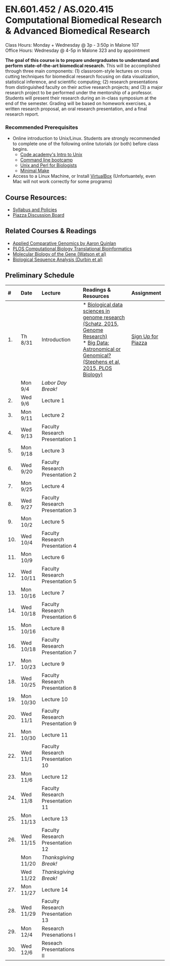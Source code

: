 # EN.601.452 / AS.020.415 Computational Biomedical Research &amp; Advanced Biomedical Research
Class Hours: Monday + Wednesday @ 3p - 3:50p in Malone 107 <br>
Office Hours: Wednesday @ 4-5p in Malone 323 and by appointment

**The goal of this course is to prepare undergraduates to understand and perform state-of-the-art biomedical research.** This will be accomplished through three main components: (1) classroom-style lectures on cross cutting techniques for biomedical research focusing on data visualization, statistical inference, and scientific computing; (2) research presentations from distinguished faculty on their active research projects; and (3) a major research project to be performed under the mentorship of a professor. Students will present their research during an in-class symposium at the end of the semester. Grading will be based on homework exercises, a written research proposal, an oral research presentation, and a final research report.

### Recommended Prerequisites
- Online introduction to Unix/Linux. Students are strongly recommended to complete one of the following online tutorials (or both) before class begins. 
  - [Code academy's Intro to Unix](https://www.codecademy.com/en/courses/learn-the-command-line/lessons/environment/exercises/bash-profile)
  - [Command line bootcamp](http://rik.smith-unna.com/command_line_bootcamp/?id=9xnbkx6eaof)
  - [Unix and Perl for Biologists](http://korflab.ucdavis.edu/Unix_and_Perl/)
  - [Minimal Make](http://kbroman.org/minimal_make/)
- Access to a Linux Machine, or Install [VirtualBox](https://github.com/schatzlab/appliedgenomics/blob/master/assignments/virtualbox.md) (Unfortuantely, even Mac will not work correctly for some programs)

## Course Resources:
- [Syllabus and Policies](https://github.com/schatzlab/biomedicalresearch/tree/master/policies)
- [Piazza Discussion Board](https://piazza.com/jhu/fall2017/601452/home)

## Related Courses & Readings
- [Applied Comparative Genomics by Aaron Quinlan](https://github.com/quinlan-lab/applied-computational-genomics)
- [PLOS Computational Biology Translational Bioinformatics](http://collections.plos.org/translational-bioinformatics)
- [Molecular Biology of the Gene (Watson et al)](https://www.amazon.com/Molecular-Biology-Gene-James-Watson/dp/0321762436/ref=pd_lpo_sbs_14_t_0?_encoding=UTF8&psc=1&refRID=R6A5BW06E5RJB7GVSNPY)
- [Biological Sequence Analysis (Durbin et al)](https://www.amazon.com/Biological-Sequence-Analysis-Probabilistic-Proteins/dp/0521629713)

## Preliminary Schedule
| # | Date | Lecture | Readings & Resources | Assignment |
|:--|:-----|:--------|:---------------------|:-----------|
|1. | Th 8/31 | Introduction | * [Biological data sciences in genome research (Schatz, 2015, Genome Research)](http://genome.cshlp.org/content/25/10/1417.full) <br> * [Big Data: Astronomical or Genomical? (Stephens et al, 2015, PLOS Biology)](http://journals.plos.org/plosbiology/article?id=10.1371/journal.pbio.1002195) | [Sign Up for Piazza]() |
| | Mon 9/4  | *Labor Day Break!* | | |
|2. | Wed 9/6  | Lecture 1 | | |
|3. | Mon 9/11 | Lecture 2 | | |
|4. | Wed 9/13 | Faculty Research Presentation 1 | | |
|5. | Mon 9/18 | Lecture 3 | | |
|6. | Wed 9/20 | Faculty Research Presentation 2 | | |
|7. | Mon 9/25 | Lecture 4 | | |
|8. | Wed 9/27 | Faculty Research Presentation 3 | | |
|9. | Mon 10/2 | Lecture 5 | | |
|10. | Wed 10/4 | Faculty Research Presentation 4 | | |
|11. | Mon 10/9 | Lecture 6 | | |
|12. | Wed 10/11 | Faculty Research Presentation 5 | | |
|13. | Mon 10/16 | Lecture 7 | | |
|14. | Wed 10/18 | Faculty Research Presentation 6 | | |
|15. | Mon 10/16 | Lecture 8 | | |
|16. | Wed 10/18 | Faculty Research Presentation 7 | | |
|17. | Mon 10/23 | Lecture 9 | | |
|18. | Wed 10/25 | Faculty Research Presentation 8 | | |
|19. | Mon 10/30 | Lecture 10 | | |
|20. | Wed 11/1 | Faculty Research Presentation 9 | | |
|21. | Mon 10/30 | Lecture 11 | | |
|22. | Wed 11/1 | Faculty Research Presentation 10 | | |
|23. | Mon 11/6 | Lecture 12 | | |
|24. | Wed 11/8 | Faculty Research Presentation 11 | | |
|25. | Mon 11/13 | Lecture 13 | | |
|26. | Wed 11/15 | Faculty Research Presentation 12 | | |
| | Mon 11/20 | *Thanksgiving Break!* | | |
| | Wed 11/22 | *Thanksgiving Break!* | | |
|27. | Mon 11/27 | Lecture 14 | | |
|28. | Wed 11/29 | Faculty Research Presentation 13 | | |
|29. | Mon 12/4 | Research Presenations I | | |
|30. | Wed 12/6 | Reseach Presentations II | | |

